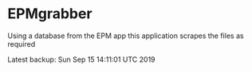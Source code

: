 # EPMgrabber
Using a database from the EPM app this application scrapes the files as required


Latest backup: Sun Sep 15 14:11:01 UTC 2019
